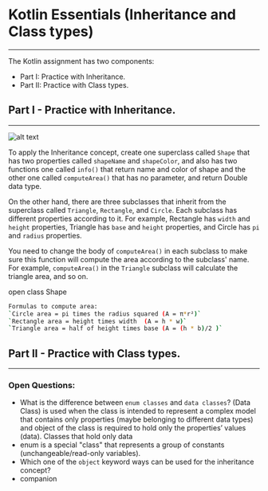 # Kotlin Essentials (Inheritance and Class types)
---
The Kotlin assignment has two components:
- Part I: Practice with Inheritance.
- Part II: Practice with Class types. 

## Part I - Practice with Inheritance.
---
![alt text](example.png)

To apply the Inheritance concept, create one superclass called `Shape` that has two properties called `shapeName` and `shapeColor`, and also has two functions one called `info()` that return name and color of shape and the other one called `computeArea()` that has no parameter, and return Double data type.

On the other hand, there are three subclasses that inherit from the superclass called `Triangle`, `Rectangle`, and `Circle`. Each subclass has different properties according to it. For example, Rectangle has `width` and `height` properties, Triangle has `base` and `height` properties, and Circle has `pi` and `radius` properties.

You need to change the body of `computeArea()` in each subclass to make sure this function will compute the area according to the subclass' name. For example, `computeArea()` in the `Triangle` subclass will calculate the triangle area, and so on.

open class Shape


```sh
Formulas to compute area:
`Circle area = pi times the radius squared (A = π*r²)`
`Rectangle area = height times width  (A = h * w)`
`Triangle area = half of height times base (A = (h * b)/2 )`
```

## Part II - Practice with Class types.
---
### Open Questions:
- What is the difference between `enum classes` and `data classes`?
  (Data Class) is used when the class is intended to represent a complex model that contains only properties (maybe belonging to different data types) and object of the class is required to hold only the properties’ values (data).
 Classes that hold only data
- enum is a special "class" that represents a group of constants (unchangeable/read-only variables). 
- Which one of the `object` keyword ways can be used for the inheritance concept?
- companion


